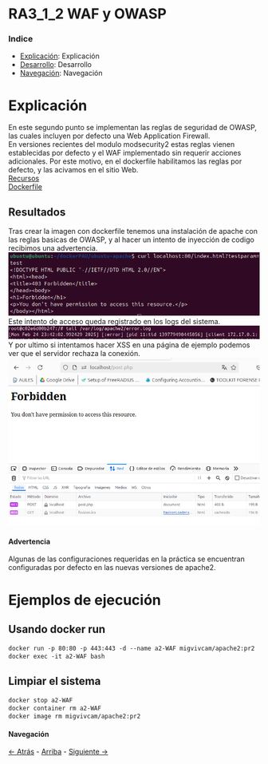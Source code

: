 # RA3_1_2 WAF y OWASP

### Indice

* [Explicación](#Explicación): Explicación
* [Desarrollo](#Ejemplos-de-ejecución): Desarrollo
* [Navegación](#Navegación): Navegación
  
# Explicación

En este segundo punto se implementan las reglas de seguridad de OWASP, las cuales incluyen por defecto una Web Application Firewall.  
En versiones recientes del modulo modsecurity2 estas reglas vienen establecidas por defecto y el WAF implementado sin requerir acciones adicionales.
Por este motivo, en el dockerfile habilitamos las reglas por defecto, y las acivamos en el sitio Web.  
[Recursos](./sources)  
[Dockerfile](./sources/dockerfile)  

## Resultados
Tras crear la imagen con dockerfile tenemos una instalación de apache con las reglas basicas de OWASP, y al hacer un intento de inyección de codigo recibimos una advertencia.  
![IMG](./assets/OWASP.png)  
Este intento de acceso queda registrado en los logs del sistema.  
![IMG](./assets/OWASP-LOGS.png)  
Y por ultimo si intentamos hacer XSS en una página de ejemplo podemos ver que el servidor rechaza la conexión.  
![IMG](./assets/XSS.png)  
  
#### Advertencia
Algunas de las configuraciones requeridas en la práctica se encuentran configuradas por defecto en las nuevas versiones de apache2.

# Ejemplos de ejecución

## Usando docker run
```
docker run -p 80:80 -p 443:443 -d --name a2-WAF migvivcam/apache2:pr2
docker exec -it a2-WAF bash
```
## Limpiar el sistema
```
docker stop a2-WAF
docker container rm a2-WAF
docker image rm migvivcam/apache2:pr2
```

#### Navegación
[<- Atrás](../)  -  [Arriba](#RA3_1_2-WAF-y-OWASP)  -  [Siguiente ->](../RA3_1_3)